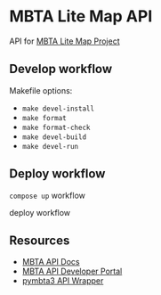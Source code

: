 # MBTA Lite Map API

API for [MBTA Lite Map Project]()

## Develop workflow

Makefile options:

* `make devel-install`
* `make format`
* `make format-check`
* `make devel-build`
* `make devel-run`

## Deploy workflow

`compose up` workflow

deploy workflow

## Resources

* [MBTA API Docs](https://www.mbta.com/developers/v3-api)
* [MBTA API Developer Portal](https://api-v3.mbta.com/portal)
* [pymbta3 API Wrapper](https://pypi.org/project/pymbta/)
